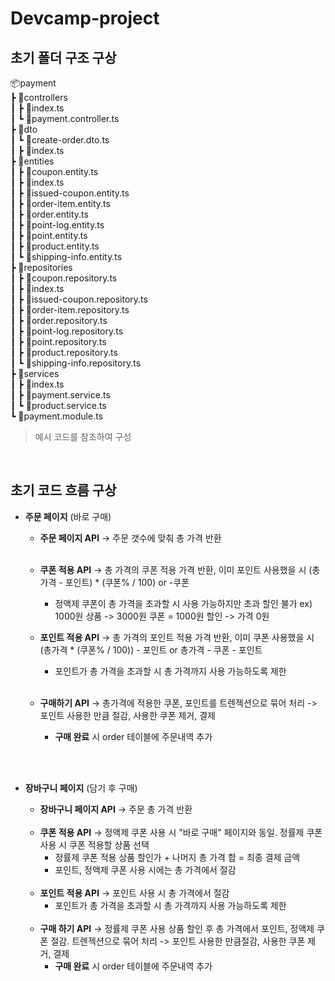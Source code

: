 # Devcamp-project

## 초기 폴더 구조 구상

📦payment</br>
 ┣ 📂controllers</br>
 ┃ ┣ 📜index.ts</br>
 ┃ ┗ 📜payment.controller.ts</br>
 ┣ 📂dto</br>
 ┃ ┗ 📜create-order.dto.ts</br>
 ┃ ┣ 📜index.ts</br>
 ┣ 📂entities</br>
 ┃ ┣ 📜coupon.entity.ts</br>
 ┃ ┣ 📜index.ts</br>
 ┃ ┣ 📜issued-coupon.entity.ts</br>
 ┃ ┣ 📜order-item.entity.ts</br>
 ┃ ┣ 📜order.entity.ts</br>
 ┃ ┣ 📜point-log.entity.ts</br>
 ┃ ┣ 📜point.entity.ts</br>
 ┃ ┣ 📜product.entity.ts</br>
 ┃ ┗ 📜shipping-info.entity.ts</br>
 ┣ 📂repositories</br>
 ┃ ┣ 📜coupon.repository.ts</br>
 ┃ ┣ 📜index.ts</br>
 ┃ ┣ 📜issued-coupon.repository.ts</br>
 ┃ ┣ 📜order-item.repository.ts</br>
 ┃ ┣ 📜order.repository.ts</br>
 ┃ ┣ 📜point-log.repository.ts</br>
 ┃ ┣ 📜point.repository.ts</br>
 ┃ ┣ 📜product.repository.ts</br>
 ┃ ┗ 📜shipping-info.repository.ts</br>
 ┣ 📂services</br>
 ┃ ┣ 📜index.ts</br>
 ┃ ┣ 📜payment.service.ts</br>
 ┃ ┗ 📜product.service.ts</br>
 ┗ 📜payment.module.ts</br>

> 예시 코드를 참조하여 구성
</br>

## 초기 코드 흐름 구상

- **주문 페이지** (바로 구매)
  - **주문 페이지 API** -> 주문 갯수에 맞춰 총 가격 반환
  </br>
  
  - **쿠폰 적용 API** -> 총 가격의 쿠폰 적용 가격 반환, 이미 포인트 사용했을 시 (총가격 - 포인트) * (쿠폰% / 100) or -쿠폰
    - 정액제 쿠폰이 총 가격을 초과할 시 사용 가능하지만 초과 할인 불가
      ex) 1000원 상품 -> 3000원 쿠폰 = 1000원 할인 -> 가격 0원
      </br>
      
  - **포인트 적용 API** -> 총 가격의 포인트 적용 가격 반환, 이미 쿠폰 사용했을 시 (총가격  * (쿠폰% / 100)) - 포인트 or 총가격 - 쿠폰 - 포인트
    - 포인트가 총 가격을 초과할 시 총 가격까지 사용 가능하도록 제한
    </br>
    
  - **구매하기 API** -> 총가격에 적용한 쿠폰, 포인트를 트렌젝션으로 묶어 처리 -> 포인트 사용한 만큼 절감, 사용한 쿠폰 제거, 결제
    - **구매 완료** 시 order 테이블에 주문내역 추가
 </br>
 </br>
 
- **장바구니 페이지** (담기 후 구매)
  - **장바구니 페이지 API** -> 주문 총 가격 반환
   </br>
   
  - **쿠폰 적용 API** -> 정액제 쿠폰 사용 시 "바로 구매" 페이지와 동일. 정률제 쿠폰 사용 시 쿠폰 적용할 상품 선택
    - 정률제 쿠폰 적용 상품 할인가 + 나머지 총 가격 합 = 최종 결제 금액
    - 포인트, 정액제 쿠폰 사용 시에는 총 가격에서 절감
   </br>
   
  - **포인트 적용 API** -> 포인트 사용 시 총 가격에서 절감
    - 포인트가 총 가격을 초과할 시 총 가격까지 사용 가능하도록 제한
   </br>
   
  - **구매 하기 API** -> 정률제 쿠폰 사용 상품 할인 후 총 가격에서 포인트, 정액제 쿠폰 절감. 트렌젝션으로 묶어 처리 -> 포인트 사용한 만큼절감, 사용한 쿠폰 제거, 결제
    - **구매 완료** 시 order 테이블에 주문내역 추가
    </br>
